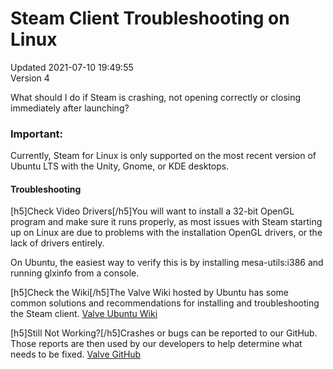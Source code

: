 # Steam Client Troubleshooting on Linux
Updated 2021-07-10 19:49:55  
Version 4  

What should I do if Steam is crashing, not opening correctly or closing immediately after launching?  
  
  ### Important:
Currently, Steam for Linux is only supported on the most recent version of Ubuntu LTS with the Unity, Gnome, or KDE desktops.  
#### Troubleshooting
  
  
[h5]Check Video Drivers[/h5]You will want to install a 32-bit OpenGL program and make sure it runs properly, as most issues with Steam starting up on Linux are due to problems with the installation OpenGL drivers, or the lack of drivers entirely.  
  
On Ubuntu, the easiest way to verify this is by installing mesa-utils:i386 and running glxinfo from a console.  
  
[h5]Check the Wiki[/h5]The Valve Wiki hosted by Ubuntu has some common solutions and recommendations for installing and troubleshooting the Steam client. [Valve Ubuntu Wiki](https://wiki.ubuntu.com/Valve)  
  
[h5]Still Not Working?[/h5]Crashes or bugs can be reported to our GitHub. Those reports are then used by our developers to help determine what needs to be fixed. [Valve GitHub](https://github.com/ValveSoftware/steam-for-linux/)